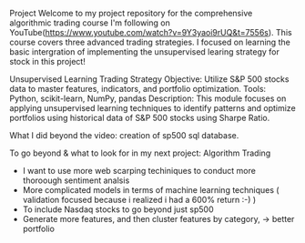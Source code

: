 Project
Welcome to my project repository for the comprehensive algorithmic trading course I'm following on YouTube(https://www.youtube.com/watch?v=9Y3yaoi9rUQ&t=7556s). This course covers three advanced trading strategies.
I focused on learning the basic intergration of implementing the unsupervised learing strategy for stock in this project! 

Unsupervised Learning Trading Strategy
Objective: Utilize S&P 500 stocks data to master features, indicators, and portfolio optimization.
Tools: Python, scikit-learn, NumPy, pandas
Description: This module focuses on applying unsupervised learning techniques to identify patterns and optimize portfolios using historical data of S&P 500 stocks using Sharpe Ratio.


What I did beyond the video: creation of sp500 sql database. 


To go beyond & what to look for in my next project: Algorithm Trading

* I want to use more web scarping techiniques to conduct more thoroough sentiment analsis
* More complicated models in terms of machine learning techniques ( validation focused because i realized i had a 600% return :-) )
* To include Nasdaq stocks to go beyond just sp500
* Generate more features, and then cluster features by category, -> better portfolio 
